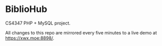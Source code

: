 # BiblioHub

CS4347 PHP + MySQL project.

All changes to this repo are mirrored every five minutes to a live demo at https://xwx.moe:8898/.
